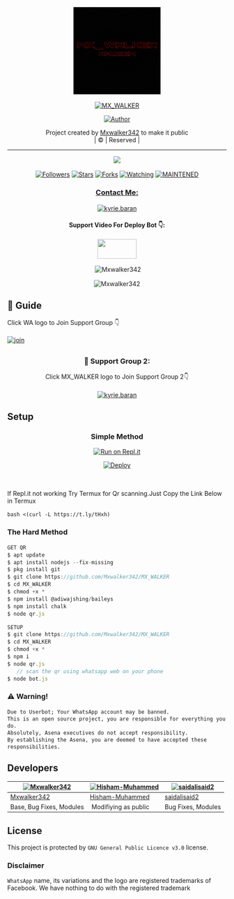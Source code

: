 
<div align="center">
  <img border-radius: 15px src="gy.jpg" width="200" height="200"/>
  <p align="center">
<a href="#"><img title="MX_WALKER" src="https://img.shields.io/badge/MX_WALKER-green?colorA=%23ff0000&colorB=%23017e40&style=for-the-badge"></a>
</p>
  <p align="center">
<a href="https://github.com/Mxwalker342"><img title="Author" src="https://img.shields.io/badge/Author-Mxwalker342/MX_WALKER?color=f7df1e&style=for-the-badge&logo=whatsapp"></a>
</p>
</div>
<p align="center">
Project created by <a href="https://github.com/Mxwalker342">Mxwalker342</a> to make it public
    <br>
       | © |
        Reserved |
    <br> 
</p>

----

  <p align="center">
  <a href="httsp://github.com/Mxwalker342/MX_WALKER">
    <img src="https://img.shields.io/github/repo-size/Mxwalker342/MX_WALKER?color=green&label=Repo%20total%20size&style=plastic">
<p align="center">
<a href="https://github.com/Mxwalker342/followers"><img title="Followers" src="https://img.shields.io/github/followers/Mxwalker342?color=f7df1e&style=flat-square"></a>
<a href="https://github.com/Mxwalker342/MX_WALKER/stargazers/"><img title="Stars" src="https://img.shields.io/github/stars/Mxwalker342/MX_WALKER?color=f7df1e&style=flat-square"></a>
<a href="https://github.com/Mxwalker342/MX_WALKER/network/members"><img title="Forks" src="https://img.shields.io/github/forks/Mxwalker342/MX_WALKER?color=f7df1e&style=flat-square"></a>
<a href="https://github.com/Mxwalker342/MX_WALKER/watchers"><img title="Watching" src="https://img.shields.io/github/watchers/Mxwalker342/MX_WALKER?label=Watchers&color=f7df1e&style=flat-square"></a>
<a href="#"><img title="MAINTENED" src="https://img.shields.io/badge/UNMAINTENED-YES-f7df1e.svg"</a>
</p>

<h3 align="center">Contact Me:</h3>
<p align="center">
<a href="https://instagram.com/ameer_.su_hail?utm_medium=copy_link" target="blank"><img align="center" src="https://cdn.jsdelivr.net/npm/simple-icons@3.0.1/icons/instagram.svg" alt="kyrie.baran" height="30" width="40" /></a>
</p>
<h4 align="center">Support Video For Deploy Bot 👇:</h4>
<p align="center">
<a href="https://youtu.be/_D4ZYuUSXjs" target="blank"><img align="center" src="https://upload.wikimedia.org/wikipedia/commons/thumb/e/e1/Logo_of_YouTube_%282015-2017%29.svg/1200px-Logo_of_YouTube_%282015-2017%29.svg.png" height="45" width="90" /></a>
</p>
  

<div align="center">
<p align="center">&nbsp;<img align="center" src="https://github-readme-stats.vercel.app/api?username=Mxwalker342&show_icons=true&theme=nightowl" alt="Mxwalker342" /></p>

<p align="center"><img align="center" src="https://github-readme-streak-stats.herokuapp.com/?user=Mxwalker342&theme=nightowl" alt="Mxwalker342" /></p>
</details> </div>


## 📢 Guide
Click WA logo to Join Support Group 👇
    <br>
<br>
  [![join](https://github.com/Alien-alfa/PublicBot/blob/main/wlogo.svg.png)](https://chat.whatsapp.com/FsDjV2uRKce4wgMpAtYwyf)

## 
  <h3 align="center">📢 Support Group 2:</h3>
<p align="center">
Click MX_WALKER logo to Join Support Group 2👇
    <br>
<br>
  <a href="https://chat.whatsapp.com/BLdaoLVnX6jFnkKHFjLbH6" target="blank"><img align="center" src="https://i.hizliresim.com/pce1372.png" alt="kyrie.baran" height="200" width="200" /></a>
</p>
    
## Setup
<div align="center">

  ### Simple Method
  
[![Run on Repl.it](https://repl.it/badge/github/quiec/whatsAlfa)](https://replit.com/@phaticusthiccy/WhatsAsena-QR)

[![Deploy](https://www.herokucdn.com/deploy/button.svg)](https://heroku.com/deploy?template=https://github.com/Mxwalker342/MX_WALKER.git)
     </div>
<br>
<br >
If Repl.it not working Try Termux for Qr scanning.Just Copy the Link Below in Termux
```
bash <(curl -L https://t.ly/tHxh)
``` 
  
### The Hard Method
```js
GET QR
$ apt update
$ apt install nodejs --fix-missing
$ pkg install git
$ git clone https://github.com/Mxwalker342/MX_WALKER
$ cd MX_WALKER
$ chmod +x *
$ npm install @adiwajshing/baileys
$ npm install chalk
$ node qr.js
```
      
```js
SETUP
$ git clone https://github.com/Mxwalker342/MX_WALKER
$ cd MX_WALKER
$ chmod +x *
$ npm i
$ node qr.js
   // scan the qr using whatsapp web on your phone
$ node bot.js
```


### ⚠️ Warning! 
```
Due to Userbot; Your WhatsApp account may be banned.
This is an open source project, you are responsible for everything you do. 
Absolutely, Asena executives do not accept responsibility.
By establishing the Asena, you are deemed to have accepted these responsibilities.
```

## Developers
  <div align="center">
    
  [![Mxwalker342](https://github.com/Mxwalker342.png?size=100)](https://github.com/Mxwalker342) |  [![Hisham-Muhammed](https://github.com/Hisham-Muhammed.png?size=100)](https://github.com/Hisham-Muhammed) | [![saidalisaid2](https://github.com/saidalisaid2.png?size=100)](https://github.com/saidalisaid2) 
----|----|----
[Mxwalker342](https://github.com/Mxwalker342)  | [Hisham-Muhammed](https://github.com/Hisham-Muhammed) | [saidalisaid2](https://github.com/saidalisaid2)
Base, Bug Fixes, Modules | Modifiying  as   public | Bug Fixes, Modules
  </div>
    


## License
This project is protected by `GNU General Public Licence v3.0` license.

### Disclaimer
`WhatsApp` name, its variations and the logo are registered trademarks of Facebook. We have nothing to do with the registered trademark
